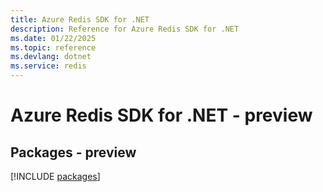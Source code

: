 ```yaml
---
title: Azure Redis SDK for .NET
description: Reference for Azure Redis SDK for .NET
ms.date: 01/22/2025
ms.topic: reference
ms.devlang: dotnet
ms.service: redis
---
```

# Azure Redis SDK for .NET - preview
## Packages - preview
[!INCLUDE [packages](redis-index.md)]